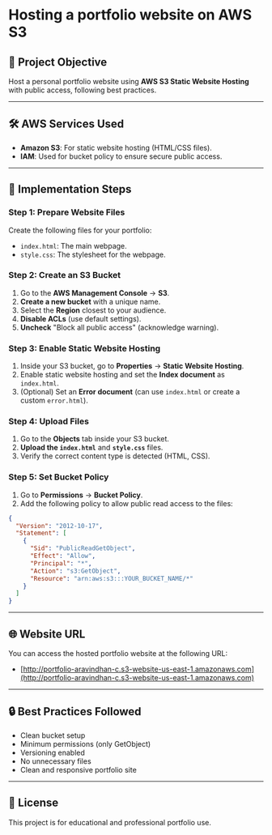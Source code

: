 # Hosting a portfolio website on AWS S3

## 📌 Project Objective
Host a personal portfolio website using **AWS S3 Static Website Hosting** with public access, following best practices.

---

## 🛠️ AWS Services Used
- **Amazon S3**: For static website hosting (HTML/CSS files).
- **IAM**: Used for bucket policy to ensure secure public access.

---

## 🚀 Implementation Steps

### Step 1: Prepare Website Files

Create the following files for your portfolio:

- `index.html`: The main webpage.
- `style.css`: The stylesheet for the webpage.

### Step 2: Create an S3 Bucket

1. Go to the **AWS Management Console** → **S3**.
2. **Create a new bucket** with a unique name.
3. Select the **Region** closest to your audience.
4. **Disable ACLs** (use default settings).
5. **Uncheck** "Block all public access" (acknowledge warning).

### Step 3: Enable Static Website Hosting

1. Inside your S3 bucket, go to **Properties** → **Static Website Hosting**.
2. Enable static website hosting and set the **Index document** as `index.html`.
3. (Optional) Set an **Error document** (can use `index.html` or create a custom `error.html`).

### Step 4: Upload Files

1. Go to the **Objects** tab inside your S3 bucket.
2. **Upload the `index.html`** and **`style.css`** files.
3. Verify the correct content type is detected (HTML, CSS).

### Step 5: Set Bucket Policy

1. Go to **Permissions** → **Bucket Policy**.
2. Add the following policy to allow public read access to the files:

```json
{
  "Version": "2012-10-17",
  "Statement": [
    {
      "Sid": "PublicReadGetObject",
      "Effect": "Allow",
      "Principal": "*",
      "Action": "s3:GetObject",
      "Resource": "arn:aws:s3:::YOUR_BUCKET_NAME/*"
    }
  ]
}
```

---

## 🌐 Website URL

You can access the hosted portfolio website at the following URL:
- [http://portfolio-aravindhan-c.s3-website-us-east-1.amazonaws.com](http://portfolio-aravindhan-c.s3-website-us-east-1.amazonaws.com)

---

## 🔒 Best Practices Followed
- Clean bucket setup
- Minimum permissions (only GetObject)
- Versioning enabled
- No unnecessary files
- Clean and responsive portfolio site

---

## 📄 License
This project is for educational and professional portfolio use.

